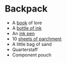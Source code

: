 # Backpack
- A [book](https://2014.5e.tools/items.html#book_phb) of lore
- A [bottle of ink](https://2014.5e.tools/items.html#ink%20\(1-ounce%20bottle\)_phb)
- An [ink pen](https://2014.5e.tools/items.html#ink%20pen_phb)
- 10 [sheets of parchment](https://2014.5e.tools/items.html#parchment%20\(one%20sheet\)_phb)
- A little bag of sand
- Quarterstaff
- Component pouch
